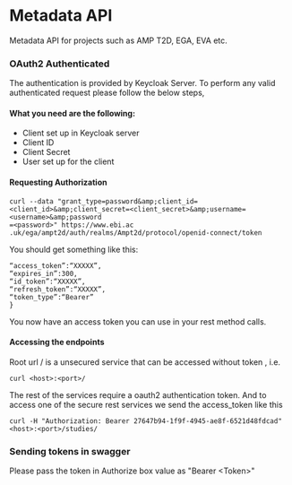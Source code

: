 # Metadata API
Metadata API for projects such as AMP T2D, EGA, EVA etc.

### OAuth2 Authenticated

The authentication is provided by Keycloak Server.
To perform any valid authenticated request please follow the below steps,

#### What you need are the following:

* Client set up in Keycloak server
* Client ID 
* Client Secret
* User set up for the client

#### Requesting Authorization
``` 
curl --data "grant_type=password&amp;client_id=<client_id>&amp;client_secret=<client_secret>&amp;username=<username>&amp;password
=<password>" https://www.ebi.ac
.uk/ega/ampt2d/auth/realms/Ampt2d/protocol/openid-connect/token 
```

You should get something like this:

``` {  
“access_token”:“XXXXX”,
“expires_in”:300,
“id_token”:“XXXXX”,
“refresh_token”:“XXXXX”,
“token_type”:“Bearer”
} 
``` 

You now have an access token you can use in your rest method calls.


#### Accessing the endpoints
  Root url / is a unsecured service that can be accessed without token , i.e.

```
curl <host>:<port>/

```

  The rest of the services require a oauth2 authentication token. And to access one of the secure rest services we send the access_token like this

```
curl -H "Authorization: Bearer 27647b94-1f9f-4945-ae8f-6521d48fdcad" <host>:<port>/studies/
```

### Sending tokens in swagger

Please pass the token in Authorize box value as "Bearer \<Token>"
